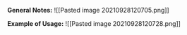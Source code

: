 **General Notes:**
![[Pasted image 20210928120705.png]]

**Example of Usage:**
![[Pasted image 20210928120728.png]]